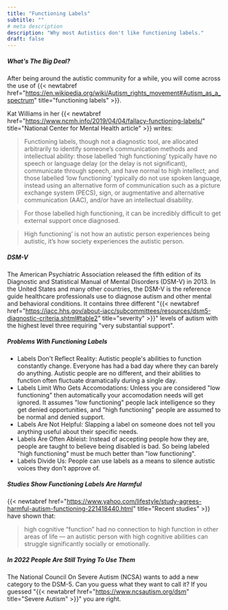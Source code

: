 ```yaml
---
title: "Functioning Labels"
subtitle: ""
# meta description
description: "Why most Autistics don't like functioning labels."
draft: false
---
```


##### What's The Big Deal?

After being around the autistic community for a while, you will come across the use of {{< newtabref  href="https://en.wikipedia.org/wiki/Autism_rights_movement#Autism_as_a_spectrum" title="functioning labels" >}}. 

Kat Williams in her {{< newtabref  href="https://www.ncmh.info/2019/04/04/fallacy-functioning-labels/" title="National Center for Mental Health article" >}} writes:

> Functioning labels, though not a diagnostic tool, are allocated arbitrarily to identify someone’s communication methods and intellectual ability: those labelled ‘high functioning’ typically have no speech or language delay (or the delay is not significant), communicate through speech, and have normal to high intellect; and those labelled ‘low functioning’ typically do not use spoken language, instead using an alternative form of communication such as a picture exchange system (PECS), sign, or augmentative and alternative communication (AAC), and/or have an intellectual disability.

> For those labelled high functioning, it can be incredibly difficult to get external support once diagnosed. 

> High functioning’ is not how an autistic person experiences being autistic, it’s how society experiences the autistic person.

##### DSM-V

The American Psychiatric Association released the fifth edition of its Diagnostic and Statistical Manual of Mental Disorders (DSM-V) in 2013. In the United States and many other countries, the DSM-V is the reference guide healthcare professionals use to diagnose autism and other mental and behavioral conditions. It contains three different "{{< newtabref  href="https://iacc.hhs.gov/about-iacc/subcommittees/resources/dsm5-diagnostic-criteria.shtml#table2" title="severity" >}}" levels of autism with the highest level three requiring "very substantial support". 

##### Problems With Functioning Labels

* Labels Don't Reflect Reality: Autistic people's abilities to function constantly change. Everyone has had a bad day where they can barely do anything. Autistic people are no different, and their abilities to function often fluctuate dramatically during a single day.
* Labels Limit Who Gets Accomodations: Unless you are considered "low functioning" then automatically your accomodation needs will get ignored. It assumes "low functioning" people lack intelligence so they get denied opportunities, and "high functioning" people are assumed to be normal and denied support.
* Labels Are Not Helpful: Slapping a label on someone does not tell you anything useful about their specific needs.
* Labels Are Often Ableist: Instead of accepting people how they are, people are taught to believe being disabled is bad. So being labeled "high functioning" must be much better than "low functioning".
* Labels Divide Us: People can use labels as a means to silence autistic voices they don't approve of.

##### Studies Show Functioning Labels Are Harmful

{{< newtabref  href="https://www.yahoo.com/lifestyle/study-agrees-harmful-autism-functioning-221418440.html" title="Recent studies" >}} have shown that:

>high cognitive “function” had no connection to high function in other areas of life — an autistic person with high cognitive abilities can struggle significantly socially or emotionally.

##### In 2022 People Are Still Trying To Use Them

The National Council On Severe Autism (NCSA) wants to add a new category to the DSM-5. Can you guess what they want to call it? If you guessed "{{< newtabref  href="https://www.ncsautism.org/dsm" title="Severe Autism" >}}" you are right.